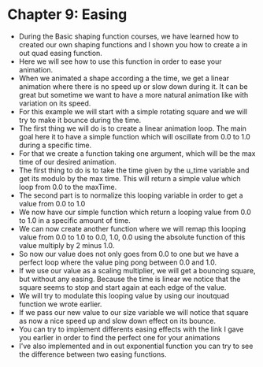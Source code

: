 # Chapter 9: Easing

* During the Basic shaping function courses, we have learned how to created our own shaping functions and I shown you how to create a in out quad easing function.
* Here we will see how to use this function in order to ease your animation.
* When we animated a shape according a the time, we get a linear animation where there is no speed up or slow down during it. It can be great but sometime we want to have a more natural animation like with variation on its speed.
* For this example we will start with a simple rotating square and we will try to make it bounce during the time.
* The first thing we will do is to create a linear animation loop. The main goal here it to have a simple function which will oscillate from 0.0 to 1.0 during a specific time.
* For that we create a function taking one argument, which will be the max time of our desired animation.
* The first thing to do is to take the time given by the u_time variable and get its modulo by the max time. This will return a simple value which loop from 0.0 to the maxTime.
* The second part is to normalize this looping variable in order to get a value from 0.0 to 1.0
* We now have our simple function which return a looping value from 0.0 to 1.0 in a specific amount of time.
* We can now create another function where we will remap this looping value from 0.0 to 1.0 to 0.0, 1.0, 0.0 using the absolute function of this value multiply by 2 minus 1.0.
* So now our value does not only goes from 0.0 to one but we have a perfect loop where the value ping pong between 0.0 and 1.0.
* If we use our value as a scaling multiplier, we will get a bouncing square, but without any easing. Because the time is linear we notice that the square seems to stop and start again at each edge of the value.
* We will try to modulate this looping value by using our inoutquad function we wrote earlier.
* If we pass our new value to our size variable we will notice that square as now a nice speed up and slow down effect on its bounce.
* You can try to implement differents easing effects with the link I gave you earlier in order to find the perfect one for your animations
* I've also implemented and in out exponential function you can try to see the difference between two easing functions.
